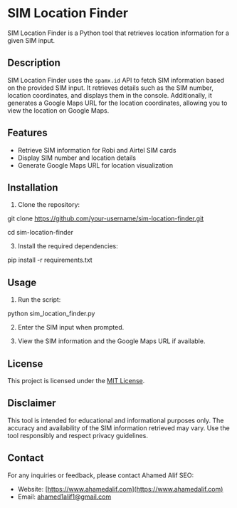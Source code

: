 # SIM Location Finder

SIM Location Finder is a Python tool that retrieves location information for a given SIM input.

## Description

SIM Location Finder uses the `spamx.id` API to fetch SIM information based on the provided SIM input. It retrieves details such as the SIM number, location coordinates, and displays them in the console. Additionally, it generates a Google Maps URL for the location coordinates, allowing you to view the location on Google Maps.

## Features

- Retrieve SIM information for Robi and Airtel SIM cards
- Display SIM number and location details
- Generate Google Maps URL for location visualization

## Installation

1. Clone the repository:

git clone https://github.com/your-username/sim-location-finder.git

cd sim-location-finder

3. Install the required dependencies:

pip install -r requirements.txt



## Usage

1. Run the script:

python sim_location_finder.py


2. Enter the SIM input when prompted.

3. View the SIM information and the Google Maps URL if available.

## License

This project is licensed under the [MIT License](LICENSE).

## Disclaimer

This tool is intended for educational and informational purposes only. The accuracy and availability of the SIM information retrieved may vary. Use the tool responsibly and respect privacy guidelines.

## Contact

For any inquiries or feedback, please contact Ahamed Alif SEO:

- Website: [https://www.ahamedalif.com](https://www.ahamedalif.com)
- Email: [ahamed1alif1@gmail.com](mailto:ahamedalif1@gmail.com)



